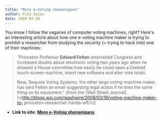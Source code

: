 ```yaml
---
title: "More e-Voting shenanigans"
author: Pito Salas
date: 2008-03-20
---
```


You know I follow the vagaries of computer voting machines, right? Here's an
interesting article about how one e-voting machine maker is trying to prohibit
a researcher from studying the security (= trying to hack into) one of their
machines:

> "Princeton Professor **Edward Felten** astonished Congress and increased
> doubts about electronic voting two years ago when he showed a House
> committee how easily he could open a Diebold touch-screen machine, insert
> new software and alter vote totals.
>
> Now, Sequoia Voting Systems, the other large voting-machine maker, has sent
> Felten an email suggesting legal action if he tries the same thing on its
> equipment." (from the [Wall Street
> Journal](<http://blogs.wsj.com/washwire/2008/03/18/voting-machine-maker-to-
> princeton-researcher-hands-off/>))


* **Link to site:** **[More e-Voting shenanigans](None)**
